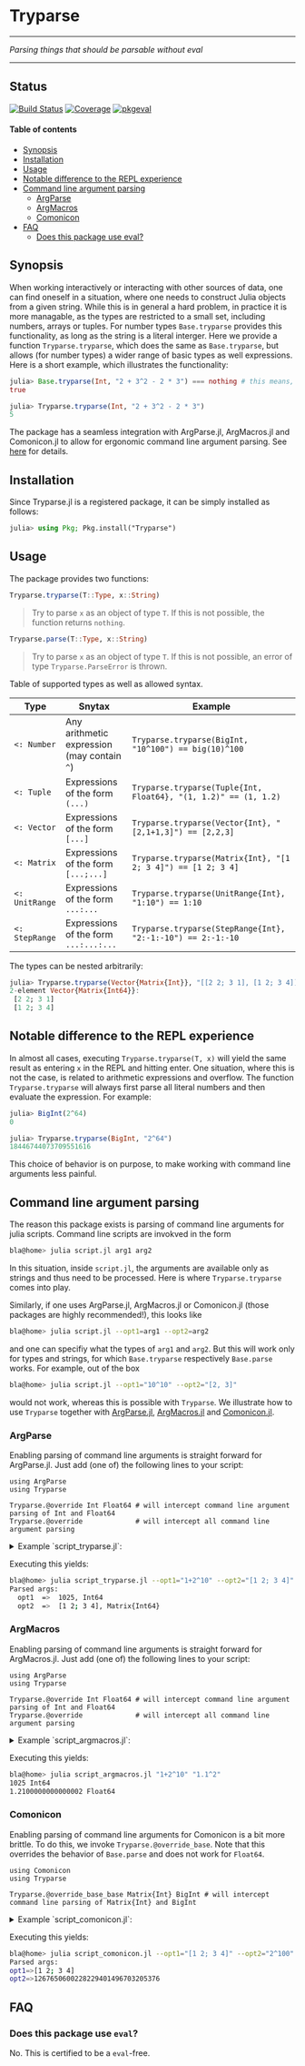 # Tryparse

---

*Parsing things that should be parsable without eval*

---

## Status


[![Build Status](https://github.com/thofma/Tryparse.jl/actions/workflows/CI.yml/badge.svg?branch=master)](https://github.com/thofma/Tryparse.jl/actions/workflows/CI.yml?query=branch%3Amaster)
[![Coverage](https://codecov.io/gh/thofma/Tryparse.jl/branch/master/graph/badge.svg)](https://codecov.io/gh/thofma/Tryparse.jl)
[![pkgeval](https://juliahub.com/docs/General/Tryparse/stable/pkgeval.svg)](https://juliahub.com/ui/Packages/General/Tryparse)

#### Table of contents

- [Synopsis](#synopsis)
- [Installation](#installation)
- [Usage](#usage)
- [Notable difference to the REPL experience](#notable-difference-to-the-repl-experience)
- [Command line argument parsing](#command-line-argument-parsing)
  - [ArgParse](#argparse)
  - [ArgMacros](#argmacros)
  - [Comonicon](#comonicon)
- [FAQ](https://github.com/thofma/#faq)
  - [Does this package use eval?](#does-this-package-use-eval)


## Synopsis

When working interactively or interacting with other sources of data, one can find oneself in a situation, where one needs to construct Julia objects from a given string. While this is in general a hard problem, in practice it is more managable, as the types are restricted to a small set, including numbers, arrays or tuples. For number types `Base.tryparse` provides this functionality, as long as the string is a literal interger.
Here we provide a function `Tryparse.tryparse`, which does the same as `Base.tryparse`, but allows (for number types) a wider range of basic types as well expressions. Here is a short example, which illustrates the functionality:

```julia
julia> Base.tryparse(Int, "2 + 3^2 - 2 * 3") === nothing # this means, parsing could not be done
true

julia> Tryparse.tryparse(Int, "2 + 3^2 - 2 * 3")
5
```

The package has a seamless integration with ArgParse.jl, ArgMacros.jl and Comonicon.jl to allow for ergonomic command line argument parsing. See [here](#command-line-argument-parsing) for details.

## Installation

Since Tryparse.jl is a registered package, it can be simply installed as follows:
```julia
julia> using Pkg; Pkg.install("Tryparse")
```

## Usage

The package provides two functions:
```julia
Tryparse.tryparse(T::Type, x::String)
```
> Try to parse `x` as an object of type `T`. If this is not possible, the function returns `nothing`.

```julia
Tryparse.parse(T::Type, x::String)
```
> Try to parse `x` as an object of type `T`. If this is not possible, an error of type `Tryparse.ParseError` is thrown.

Table of supported types as well as allowed syntax.

| Type     | Snytax | Example |
-----------|--------|-----|
| `<: Number` | Any arithmetic expression (may contain `^`) | `Tryparse.tryparse(BigInt, "10^100") == big(10)^100` |
| `<: Tuple` | Expressions of the form `(...)` | `Tryparse.tryparse(Tuple{Int, Float64}, "(1, 1.2)" == (1, 1.2)` |
| `<: Vector` | Expressions of the form `[...]` | `Tryparse.tryparse(Vector{Int}, "[2,1+1,3]") == [2,2,3]` |
| `<: Matrix` | Expressions of the form `[...;...]` | `Tryparse.tryparse(Matrix{Int}, "[1 2; 3 4]") == [1 2; 3 4]` |
| `<: UnitRange` | Expressions of the form `...:...` | `Tryparse.tryparse(UnitRange{Int}, "1:10") == 1:10` |
| `<: StepRange` | Expressions of the form `...:...:...` | `Tryparse.tryparse(StepRange{Int}, "2:-1:-10") == 2:-1:-10` |

The types can be nested arbitrarily:

```julia
julia> Tryparse.tryparse(Vector{Matrix{Int}}, "[[2 2; 3 1], [1 2; 3 4]]")
2-element Vector{Matrix{Int64}}:
 [2 2; 3 1]
 [1 2; 3 4]
```

## Notable difference to the REPL experience

In almost all cases, executing `Tryparse.tryparse(T, x)` will yield the same result as entering `x` in the REPL and hitting enter. One situation, where this is not the case, is related to arithmetic expressions and overflow. The function `Tryparse.tryparse` will always first parse all literal numbers and then evaluate the expression. For example:

```julia
julia> BigInt(2^64)
0

julia> Tryparse.tryparse(BigInt, "2^64")
18446744073709551616
```

This choice of behavior is on purpose, to make working with command line arguments less painful.

## Command line argument parsing

The reason this package exists is parsing of command line arguments for julia scripts. Command line scripts are invokved in the form

```bash
bla@home> julia script.jl arg1 arg2
```

In this situation, inside `script.jl`, the arguments are available only as strings and thus need to be processed. Here is where `Tryparse.tryparse` comes into play.

Similarly, if one uses ArgParse.jl, ArgMacros.jl or Comonicon.jl (those packages are highly recommended!), this looks like
```bash
bla@home> julia script.jl --opt1=arg1 --opt2=arg2
```
and one can specifiy what the types of `arg1` and `arg2`. But this will work only for types and strings, for which `Base.tryparse` respectively `Base.parse` works. For example, out of the box
```bash
bla@home> julia script.jl --opt1="10^10" --opt2="[2, 3]"
```
would not work, whereas this is possible with `Tryparse`. We illustrate how to use `Tryparse` together with [ArgParse.jl](https://github.com/carlobaldassi/ArgParse.jl), [ArgMacros.jl](https://github.com/zachmatson/ArgMacros.jl) and [Comonicon.jl](https://github.com/comonicon/Comonicon.jl).

### ArgParse

Enabling parsing of command line arguments is straight forward for ArgParse.jl. Just add (one of) the following lines to your script:

```
using ArgParse
using Tryparse

Tryparse.@override Int Float64 # will intercept command line argument parsing of Int and Float64
Tryparse.@override             # will intercept all command line argument parsing
```

<details>
<summary>Example `script_tryparse.jl`:</summary>

```julia
using ArgParse, TryParse

Tryparse.@override Int Matrix{Int}

function parse_commandline()
    s = ArgParseSettings()
    @add_arg_table! s begin
    "--opt1"
        help = "an option with an argument"
        arg_type = Int
        default = 0
    "--opt2", "-o"
        help = "another option with an argument"
        arg_type = Matrix{Int}
        default = [0 0; 0 0]
    end
    return parse_args(s)
end

function main()
    parsed_args = parse_commandline()
    println("Parsed args:")
    for (arg,val) in parsed_args
        println("  $arg  =>  $val, $(typeof(val))")
    end
end
main()
```
</details>

Executing this yields:
```bash
bla@home> julia script_tryparse.jl --opt1="1+2^10" --opt2="[1 2; 3 4]"
Parsed args:
  opt1  =>  1025, Int64
  opt2  =>  [1 2; 3 4], Matrix{Int64}
```

### ArgMacros

Enabling parsing of command line arguments is straight forward for ArgMacros.jl. Just add (one of) the following lines to your script:

```
using ArgParse
using Tryparse

Tryparse.@override Int Float64 # will intercept command line argument parsing of Int and Float64
Tryparse.@override             # will intercept all command line argument parsing
```

<details>
<summary>Example `script_argmacros.jl`:</summary>

```julia
using ArgMacros, Tryparse

Tryparse.@override Int Float64

function main()
    @inlinearguments begin
        @positionalrequired Int x
        @positionaloptional Float64 z
    end

    println(x, " ", typeof(x))
    println(z, " ", typeof(z))
end

main()
```
</details>

Executing this yields:
```bash
bla@home> julia script_argmacros.jl "1+2^10" "1.1^2"
1025 Int64
1.2100000000000002 Float64
```

### Comonicon

Enabling parsing of command line arguments for Comonicon is a bit more brittle. To do this, we invoke `Tryparse.@override_base`. Note that this overrides the behavior of `Base.parse` and does not work for `Float64`.

```
using Comonicon
using Tryparse

Tryparse.@override_base_base Matrix{Int} BigInt # will intercept command line parsing of Matrix{Int} and BigInt
```

<details>
<summary>Example `script_comonicon.jl`:</summary>

```julia
using Comonicon, Tryparse

Tryparse.@override_base Matrix{Int} BigInt

@main function main(; opt1::Matrix{Int}=[0 0; 0 0],
opt2::BigInt=big(2))
    println("Parsed args:")
    println("opt1=>", opt1)
    println("opt2=>", opt2)
end
```
</details>

Executing this yields:
```bash
bla@home> julia script_comonicon.jl --opt1="[1 2; 3 4]" --opt2="2^100"
Parsed args:
opt1=>[1 2; 3 4]
opt2=>1267650600228229401496703205376
```

## FAQ

### Does this package use `eval`?

No. This is certified to be a `eval`-free.
